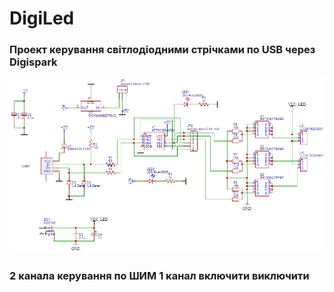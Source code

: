 # DigiLed

### Проект керування світлодіодними стрічками по USB через Digispark

  ![Schematic](/support/prew.png)

### 2 канала керування по ШИМ 1 канал включити виключити